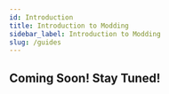```yaml
---
id: Introduction
title: Introduction to Modding
sidebar_label: Introduction to Modding
slug: /guides
---
```


## Coming Soon! Stay Tuned!